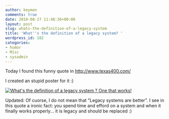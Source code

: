 ```yaml
---
author: keymon
comments: true
date: 2010-08-27 11:48:36+00:00
layout: post
slug: whats-the-definition-of-a-legacy-system
title: 'What''s the definition of a legacy system? '
wordpress_id: 182
categories:
- humor
- Misc
- sysadmin
---
```


Today I found this funny quote in http://www.texas400.com/

I created an stupid poster for it :)


[![What's the definition of a legacy system ? One that works! ](http://keymon.files.wordpress.com/2010/08/legacy-system-definition.jpg)](http://keymon.files.wordpress.com/2010/08/legacy-system-definition.jpg)


Updated: Of cuorse, I do not mean that "Legacy systems are better". I see in this quote a ironic fact: you spend time and efford on a system and when it finally works properly... it is legacy and should be replaced :)
